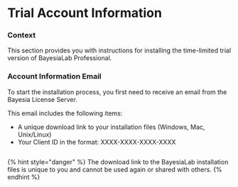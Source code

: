 # Trial Account Information

### Context

This section provides you with instructions for installing the time-limited trial version of BayesiaLab Professional.

### Account Information Email

To start the installation process, you first need to receive an email from the Bayesia License Server.

This email includes the following items:

* A unique download link to your installation files (Windows, Mac, Unix/Linux)
* Your Client ID in the format: XXXX-XXXX-XXXX-XXXX

<figure><img src="https://bayesia.clickhelp.co/resources/Storage/bayesialab-knowledge-hub/BlabC/attachments/2392717/12845230.png" alt=""><figcaption></figcaption></figure>

{% hint style="danger" %}
The download link to the BayesiaLab installation files is unique to you and cannot be used again or shared with others.&#x20;
{% endhint %}

